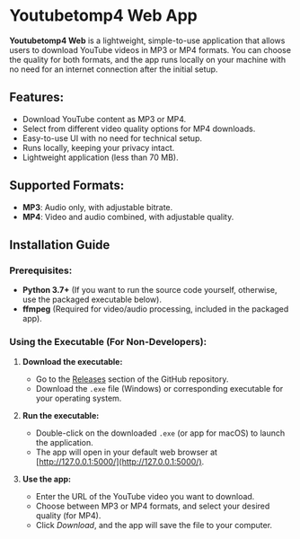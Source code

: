 # Youtubetomp4 Web App

**Youtubetomp4 Web** is a lightweight, simple-to-use application that allows users to download YouTube videos in MP3 or MP4 formats. You can choose the quality for both formats, and the app runs locally on your machine with no need for an internet connection after the initial setup.

## Features:
- Download YouTube content as MP3 or MP4.
- Select from different video quality options for MP4 downloads.
- Easy-to-use UI with no need for technical setup.
- Runs locally, keeping your privacy intact.
- Lightweight application (less than 70 MB).

## Supported Formats:
- **MP3**: Audio only, with adjustable bitrate.
- **MP4**: Video and audio combined, with adjustable quality.

## Installation Guide

### Prerequisites:
- **Python 3.7+** (If you want to run the source code yourself, otherwise, use the packaged executable below).
- **ffmpeg** (Required for video/audio processing, included in the packaged app).

### Using the Executable (For Non-Developers):
1. **Download the executable:**
   - Go to the [Releases](https://github.com/rayboy950/Youtubetomp4/releases) section of the GitHub repository.
   - Download the `.exe` file (Windows) or corresponding executable for your operating system.

2. **Run the executable:**
   - Double-click on the downloaded `.exe` (or app for macOS) to launch the application.
   - The app will open in your default web browser at [http://127.0.0.1:5000/](http://127.0.0.1:5000/).

3. **Use the app:**
   - Enter the URL of the YouTube video you want to download.
   - Choose between MP3 or MP4 formats, and select your desired quality (for MP4).
   - Click *Download*, and the app will save the file to your computer.
